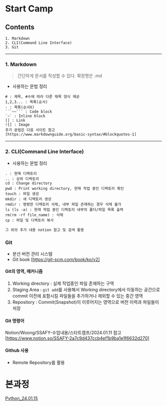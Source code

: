 # **Start Camp**
## **Contents**
```
1. Markdown
2. CLI(Command Line Interface)
3. Git
```
-----
### 1. Markdown
>간단하게 문서를 작성할 수 있다. 확장명은 .md
>
- 사용하는 문법 정리
```
# : 제목, #수에 따라 다른 제목 양식 제공
1,2,3... : 목록(순서)
- : 목록(순서X)
```~~``` : Code block
`~` : Inline block
[] : Link
![] : Image
추가 문법은 다음 사이트 참고
[https://www.markdownguide.org/basic-syntax/#blockquotes-1]
```
---
### 2. CLI(Command Line Interface)
- 사용하는 문법 정리
```
. : 현재 디렉토리
.. : 상위 디렉토리
cd : Change directory
pwd : Print working directory, 현재 작업 중인 디렉토리 확인
touch : 파일 생성
mkdir : 새 디렉토리 생성
rmdir : 명령한 디렉토리 삭제, 내부 파일 존재하는 경우 삭제 불가
ls (ls -a) : 현재 작업 중인 디렉토리 내부의 폴더/파일 목록 출력
rm(rm -rf file_name) : 삭제
cp : 파일 및 디렉토리 복사

그 외의 추가 내용 notion 참고 및 검색 활용
```

### Git
- 분산 버전 관리 시스템
- Git book [https://git-scm.com/book/ko/v2]

#### Git의 영역, 매커니즘
1. Working directory : 실제 작업중인 파일 존재하는 구역
2. Staging Area : `git add`를 사용해서 Working directory에서 이동하는 공간으로 commit 이전에 포함시킬 파일들을 추가하거나 제외할 수 있는 중간 영역
3. Repository : Commit(Snapshot)이 이루어지는 영역으로 버전 이력과 파일들이 저장

#### Git 명령어
Notion/Woong/SSAFY-수업내용/스타트캠프/2024.01.11 참고
[https://www.notion.so/SSAFY-2a7c9d437ccb4ef1b9ba1e1f6632d270]

#### Github 사용
- Remote Repository를 활용

# 본과정
[Python_24.01.15](https://github.com/woongveloper/sw_study/blob/c51ce499888410ed2f777fcbf504fa9ada81e659/python/python_240115.md)
